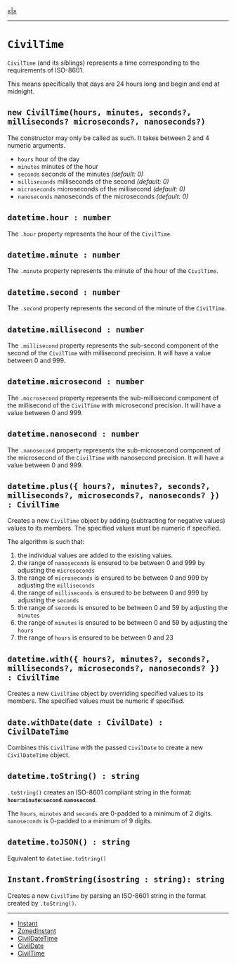 [&laquo;][4]|[&raquo;][1]

---

# `CivilTime`

`CivilTime` (and its siblings) represents a time corresponding to the requirements of ISO-8601.

This means specifically that days are 24 hours long and begin and end at midnight.

## `new CivilTime(hours, minutes, seconds?, milliseconds? microseconds?, nanoseconds?)`

The constructor may only be called as such. It takes between 2 and 4 numeric arguments.

 * `hours` hour of the day
 * `minutes` minutes of the hour
 * `seconds` seconds of the minutes *(default: 0)*
 * `milliseconds` milliseconds of the second *(default: 0)*
 * `microseconds` microseconds of the millisecond *(default: 0)*
 * `nanoseconds` nanoseconds of the microseconds *(default: 0)*

## `datetime.hour : number`

The `.hour` property represents the hour of the `CivilTime`.

## `datetime.minute : number`

The `.minute` property represents the minute of the hour of the `CivilTime`.

## `datetime.second : number`

The `.second` property represents the second of the minute of the `CivilTime`.

## `datetime.millisecond : number`

The `.millisecond` property represents the sub-second component of the second of the `CivilTime` with millisecond precision. It will have a value between 0 and 999.

## `datetime.microsecond : number`

The `.microsecond` property represents the sub-millisecond component of the millisecond of the `CivilTime` with microsecond precision. It will have a value between 0 and 999.

## `datetime.nanosecond : number`

The `.nanosecond` property represents the sub-microsecond component of the microsecond of the `CivilTime` with nanosecond precision. It will have a value between 0 and 999.

## `datetime.plus({ hours?, minutes?, seconds?, milliseconds?, microseconds?, nanoseconds? }) : CivilTime`

Creates a new `CivilTime` object by adding (subtracting for negative values) values to its members.
The specified values must be numeric if specified.

The algorithm is such that:
 1. the individual values are added to the existing values.
 2. the range of `nanoseconds` is ensured to be between 0 and 999 by adjusting the `microseconds`
 3. the range of `microseconds` is ensured to be between 0 and 999 by adjusting the `milliseconds`
 4. the range of `milliseconds` is ensured to be between 0 and 999 by adjusting the `seconds`
 5. the range of `seconds` is ensured to be between 0 and 59 by adjusting the `minutes`
 6. the range of `minutes` is ensured to be between 0 and 59 by adjusting the `hours`
 7. the range of `hours` is ensured to be between 0 and 23

## `datetime.with({ hours?, minutes?, seconds?, milliseconds?, microseconds?, nanoseconds? }) : CivilTime`

Creates a new `CivilTime` object by overriding specified values to its members.
The specified values must be numeric if specified.

## `date.withDate(date : CivilDate) : CivilDateTime`

Combines this `CivilTime` with the passed `CivilDate` to create a new `CivilDateTime` object.

## `datetime.toString() : string`

`.toString()` creates an ISO-8601 compliant string in the format:
**`hour`:`minute`:`second`.`nanosecond`**.

The `hours`, `minutes` and `seconds` are 0-padded to a minimum of 2 digits.
`nanoseconds` is 0-padded to a minimum of 9 digits.

## `datetime.toJSON() : string`

Equivalent to `datetime.toString()`

## `Instant.fromString(isostring : string): string`

Creates a new `CivilTime` by parsing an ISO-8601 string in the format created by `.toString()`.

---

 * [Instant][1]
 * [ZonedInstant][2]
 * [CivilDateTime][3]
 * [CivilDate][4]
 * [CivilTime][5]

[1]: instant.md "Instant"
[2]: zoned.md "ZonedInstant"
[3]: civildatetime.md "CivilDateTime"
[4]: civildate.md "CivilDate"
[5]: civiltime.md "CivilTime"
